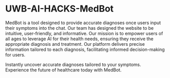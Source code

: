 # UWB-AI-HACKS-MedBot
MedBot is a tool designed to provide accurate diagnoses once users input their symptoms into the chat. Our team has designed the website to be intuitive, user-friendly, and informative. Our mission is to empower users of all ages to leverage AI for their health needs, ensuring they receive the appropriate diagnosis and treatment. Our platform delivers precise information tailored to each diagnosis, facilitating informed decision-making for users.

Instantly uncover accurate diagnoses tailored to your symptoms. Experience the future of healthcare today with MedBot.
